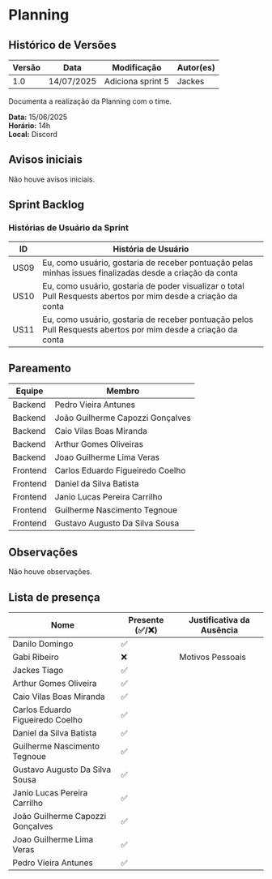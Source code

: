 # Planning

## Histórico de Versões

| Versão | Data       | Modificação       | Autor(es) |
| ------ | ---------- | ----------------- | --------- |
| 1.0    | 14/07/2025 | Adiciona sprint 5 |  Jackes   |

Documenta a realização da Planning com o time.

**Data:** 15/06/2025      
**Horário:** 14h         
**Local:** Discord 


## Avisos iniciais
Não houve avisos iniciais.

## Sprint Backlog



### Histórias de Usuário da Sprint

| ID   | História de Usuário                                                                             |
| ---- | ----------------------------------------------------------------------------------------------- |
| US09 | Eu, como usuário, gostaria de receber pontuação pelas minhas issues finalizadas desde a criação da conta |
| US10 | Eu, como usuário, gostaria de poder visualizar o total Pull Resquests abertos por mim desde a criação da conta |
| US11 | Eu, como usuário, gostaria de receber pontuação pelos Pull Resquests abertos por mim desde a criação da conta  |

## Pareamento

| Equipe   | Membro                           |
| -------- | -------------------------------- |
| Backend  | Pedro Vieira Antunes             |
| Backend  | João Guilherme Capozzi Gonçalves |
| Backend  | Caio Vilas Boas Miranda          |
| Backend  | Arthur Gomes Oliveiras           |
| Backend  | Joao Guilherme Lima Veras        |
| Frontend | Carlos Eduardo Figueiredo Coelho |
| Frontend | Daniel da Silva Batista          |
| Frontend | Janio Lucas Pereira Carrilho     |
| Frontend | Guilherme Nascimento Tegnoue     |
| Frontend | Gustavo Augusto Da Silva Sousa   |



## Observações

Não houve observações.

## Lista de presença

| Nome                             | Presente (✅/❌) | Justificativa da Ausência |
| -------------------------------- | -------------- | ------------------------- |
| Danilo Domingo                   | ✅              |                           |
| Gabi Ribeiro                     | ❌              | Motivos Pessoais          |
| Jackes Tiago                     | ✅              |                           |
| Arthur Gomes Oliveira            | ✅              |                           |
| Caio Vilas Boas Miranda          | ✅              |                           |
| Carlos Eduardo Figueiredo Coelho | ✅              |                           |
| Daniel da Silva Batista          | ✅              |                           |
| Guilherme Nascimento Tegnoue     | ✅              |                           |
| Gustavo Augusto Da Silva Sousa   | ✅              |                           |
| Janio Lucas Pereira Carrilho     | ✅              |                           |
| João Guilherme Capozzi Gonçalves | ✅              |                           |
| Joao Guilherme Lima Veras        | ✅              |                           |
| Pedro Vieira Antunes             | ✅              |                           |

